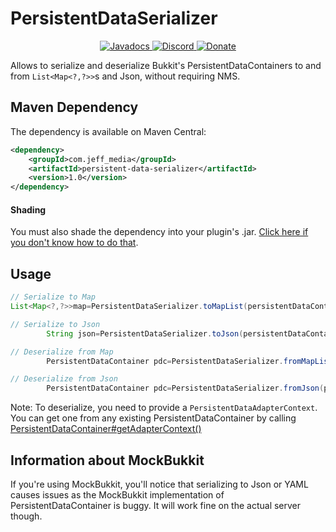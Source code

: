 # PersistentDataSerializer

<!--- Buttons start -->
<p align="center">
  <a href="https://hub.jeff-media.com/javadocs/com/jeff-media/persistent-data-serializer/1.0">
    <img src="https://static.jeff-media.com/img/button_javadocs.png?3" alt="Javadocs">
  </a>
  <a href="https://discord.jeff-media.com/">
    <img src="https://static.jeff-media.com/img/button_discord.png?3" alt="Discord">
  </a>
  <a href="https://paypal.me/mfnalex">
    <img src="https://static.jeff-media.com/img/button_donate.png?3" alt="Donate">
  </a>
</p>
<!--- Buttons end -->

Allows to serialize and deserialize Bukkit's PersistentDataContainers to and from `List<Map<?,?>>`s and Json, without
requiring NMS.

## Maven Dependency

The dependency is available on Maven Central:

```xml
<dependency>
    <groupId>com.jeff_media</groupId>
    <artifactId>persistent-data-serializer</artifactId>
    <version>1.0</version>
</dependency>
```

#### Shading

You must also shade the dependency into your plugin's
.jar. [Click here if you don't know how to do that](https://blog.jeff-media.com/common-maven-questions/#how-to-shade-dependencies).

## Usage

```java
// Serialize to Map
List<Map<?,?>>map=PersistentDataSerializer.toMapList(persistentDataContainer);

// Serialize to Json
        String json=PersistentDataSerializer.toJson(persistentDataContainer);

// Deserialize from Map
        PersistentDataContainer pdc=PersistentDataSerializer.fromMapList(pdcContext,map);

// Deserialize from Json
        PersistentDataContainer pdc=PersistentDataSerializer.fromJson(pdcContext,json);
```

Note: To deserialize, you need to provide a `PersistentDataAdapterContext`. You can get one from any existing
PersistentDataContainer by
calling [PersistentDataContainer#getAdapterContext()](https://hub.spigotmc.org/javadocs/bukkit/org/bukkit/persistence/PersistentDataContainer.html#getAdapterContext())

## Information about MockBukkit

If you're using MockBukkit, you'll notice that serializing to Json or YAML causes issues as the MockBukkit
implementation of PersistentDataContainer is buggy. It will work fine on the actual server though.